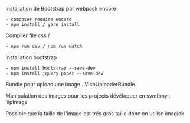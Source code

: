 Installation de Bootstrap par webpack encore

    - composer require encore 
    - npm install / yarn install

Compiler file css /
    
    - npm run dev / npm run watch


Installation bootstrap 

    - npm install bootstrap --save-dev
    - npm install jquery poper --save-dev
    

Bundle pour upload une image .
    VichUploaderBundle.

Manipulation des images pour les projects dévélopper en symfony .
    liipImage 


Possible que la taille de l'image est trés gros taille donc on utilise imagick